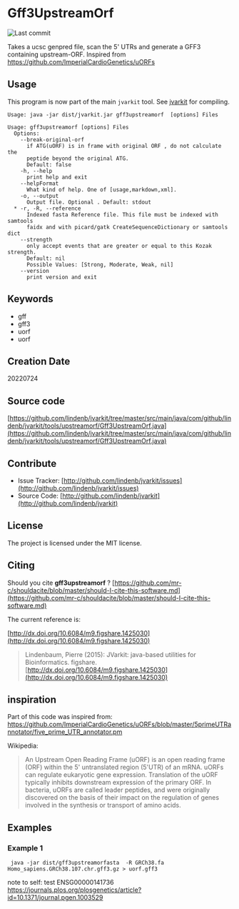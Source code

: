 # Gff3UpstreamOrf

![Last commit](https://img.shields.io/github/last-commit/lindenb/jvarkit.png)

Takes a ucsc genpred file, scan the 5' UTRs and generate a GFF3 containing upstream-ORF. Inspired from https://github.com/ImperialCardioGenetics/uORFs 


## Usage


This program is now part of the main `jvarkit` tool. See [jvarkit](JvarkitCentral.md) for compiling.


```
Usage: java -jar dist/jvarkit.jar gff3upstreamorf  [options] Files

Usage: gff3upstreamorf [options] Files
  Options:
    --break-original-orf
      if ATG(uORF) is in frame with original ORF , do not calculate the 
      peptide beyond the original ATG.
      Default: false
    -h, --help
      print help and exit
    --helpFormat
      What kind of help. One of [usage,markdown,xml].
    -o, --output
      Output file. Optional . Default: stdout
  * -r, -R, --reference
      Indexed fasta Reference file. This file must be indexed with samtools 
      faidx and with picard/gatk CreateSequenceDictionary or samtools dict
    --strength
      only accept events that are greater or equal to this Kozak strength.
      Default: nil
      Possible Values: [Strong, Moderate, Weak, nil]
    --version
      print version and exit

```


## Keywords

 * gff
 * gff3
 * uorf
 * uorf



## Creation Date

20220724

## Source code 

[https://github.com/lindenb/jvarkit/tree/master/src/main/java/com/github/lindenb/jvarkit/tools/upstreamorf/Gff3UpstreamOrf.java](https://github.com/lindenb/jvarkit/tree/master/src/main/java/com/github/lindenb/jvarkit/tools/upstreamorf/Gff3UpstreamOrf.java)


## Contribute

- Issue Tracker: [http://github.com/lindenb/jvarkit/issues](http://github.com/lindenb/jvarkit/issues)
- Source Code: [http://github.com/lindenb/jvarkit](http://github.com/lindenb/jvarkit)

## License

The project is licensed under the MIT license.

## Citing

Should you cite **gff3upstreamorf** ? [https://github.com/mr-c/shouldacite/blob/master/should-I-cite-this-software.md](https://github.com/mr-c/shouldacite/blob/master/should-I-cite-this-software.md)

The current reference is:

[http://dx.doi.org/10.6084/m9.figshare.1425030](http://dx.doi.org/10.6084/m9.figshare.1425030)

> Lindenbaum, Pierre (2015): JVarkit: java-based utilities for Bioinformatics. figshare.
> [http://dx.doi.org/10.6084/m9.figshare.1425030](http://dx.doi.org/10.6084/m9.figshare.1425030)


## inspiration

Part of this code was inspired from: https://github.com/ImperialCardioGenetics/uORFs/blob/master/5primeUTRannotator/five_prime_UTR_annotator.pm

Wikipedia:

> An Upstream Open Reading Frame (uORF) is an open reading frame (ORF) within the 5' untranslated region (5'UTR) of an mRNA. uORFs can regulate eukaryotic gene expression.
> Translation of the uORF typically inhibits downstream expression of the primary ORF. In bacteria, uORFs are called leader peptides, and were originally discovered on the basis of their impact on the regulation of genes involved in the synthesis or transport of amino acids. 

## Examples

### Example 1

```
 java -jar dist/gff3upstreamorfasta  -R GRCh38.fa Homo_sapiens.GRCh38.107.chr.gff3.gz > uorf.gff3
```

note to self: test ENSG00000141736 https://journals.plos.org/plosgenetics/article?id=10.1371/journal.pgen.1003529


